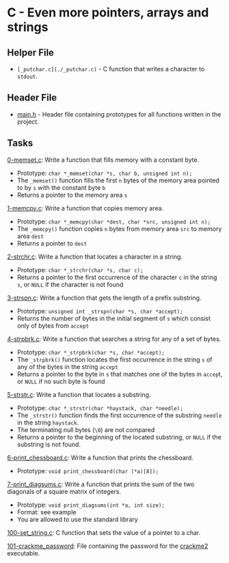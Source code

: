 # C - Even more pointers, arrays and strings


## Helper File

- `[_putchar.c](./_putchar.c)` -  C function that writes a character to `stdout`.

## Header File

- [main.h](./main.h) - Header file containing prototypes for all functions written in the project.

## Tasks

[0-memset.c](./0-memset.c): Write a function that fills memory with a constant byte.
- Prototype: `char *_memset(char *s, char b, unsigned int n);`
- The `_memset()` function fills the first `n` bytes of the memory area pointed to by `s` with the constant byte `b`
- Returns a pointer to the memory area `s`

[1-memcpy.c](./1-memcpy.c): Write a function that copies memory area.
- Prototype: `char *_memcpy(char *dest, char *src, unsigned int n);`
- The `_memcpy()` function copies `n` bytes from memory area `src` to memory area `dest`
- Returns a pointer to `dest`

[2-strchr.c](./2-strchr.c): Write a function that locates a character in a string.
- Prototype: `char *_strchr(char *s, char c);`
- Returns a pointer to the first occurrence of the character `c` in the string `s`, or `NULL` if the character is not found

[3-strspn.c](./3-strspn.c): Write a function that gets the length of a prefix substring.
- Prototype: `unsigned int _strspn(char *s, char *accept);`
- Returns the number of bytes in the initial segment of `s` which consist only of bytes from `accept`

[4-strpbrk.c](./4-strpbrk.c): Write a function that searches a string for any of a set of bytes.
- Prototype: `char *_strpbrk(char *s, char *accept);`
- The `_strpbrk()` function locates the first occurrence in the string `s` of any of the bytes in the string `accept`
- Returns a pointer to the byte in `s` that matches one of the bytes in `accep`t, or `NULL` if no such byte is found

[5-strstr.c](./5-strstr.c): Write a function that locates a substring.
- Prototype: `char *_strstr(char *haystack, char *needle);`
- The `_strstr()` function finds the first occurrence of the substring `needle` in the string `haystack`.
- The terminating null bytes (`\0`) are not compared
- Returns a pointer to the beginning of the located substring, or `NULL` if the substring is not found.

[6-print_chessboard.c](./6-print_chessboard.c): Write a function that prints the chessboard.
- Prototype: `void print_chessboard(char (*a)[8]);`

[7-print_diagsums.c](./7-print_diagsums.c): Write a function that prints the sum of the two diagonals of a square matrix of integers.
- Prototype: `void print_diagsums(int *a, int size);`
- Format: see example
- You are allowed to use the standard library

[100-set_string.c](./9-set_string.c): C function that sets the value of a pointer to a char.

[101-crackme_password](./101-crackme_password): File containing the password for the [crackme2](https://github.com/holbertonschool/0x06.c) executable.
